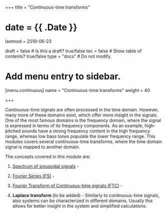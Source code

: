 +++
title = "Continuous-time transforms"

# date = {{ .Date }}
lastmod = 2019-06-23

draft = false  # Is this a draft? true/false
toc = false  # Show table of contents? true/false
type = "docs"  # Do not modify.

# Add menu entry to sidebar.
[menu.continuous]
  name = "Continuous-time transforms"
  weight = 40

+++

Continuous-time signals are often processed in the time domain. However, many more of these domains exist, which offer more insight in the signals. One of the most famous domains is the frequency domain, where the signal is expressed in terms of its frequency components. As an example, high-pitched sounds have a strong frequency content in the high frequency range, whereas low bass tones populate the lower frequency range. This modules covers several continuous-time transforms, where the time domain signal is mapped to another domain.

The concepts covered in this module are:

1. <a href="../continuoussignalprocessing_transforms_spectrum">Spectrum of sinusoidal signals</a> -

2. <a href="../continuoussignalprocessing_transforms_fourier">Fourier Series (FS)</a> -

3. <a href="../continuoussignalprocessing_transforms_ftc">Fourier Transform of Continuous-time signals (FTC)</a> -

4. **Laplace transform** (to be added) - Similarly to continuous-time signals, also systems can be characterized in different domains. Usually this allows for better insight in the system and simplified calculations.

